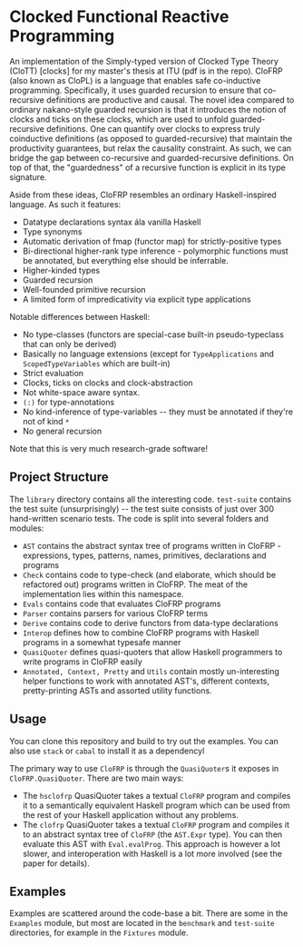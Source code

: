 # Clocked Functional Reactive Programming

An implementation of the Simply-typed version of Clocked Type Theory (CloTT) [clocks] for my master's thesis at ITU (pdf is in the repo).
CloFRP (also known as CloPL) is a language that enables safe co-inductive programming.
Specifically, it uses guarded recursion to ensure that co-recursive definitions are productive and causal. The novel idea
compared to ordinary nakano-style guarded recursion is that it introduces the notion of clocks and ticks
on these clocks, which are used to unfold guarded-recursive definitions. One can quantify over clocks to
express truly coinductive definitions (as opposed to guarded-recursive) that maintain the productivity
guarantees, but relax the causality constraint. As such, we can bridge the gap between co-recursive
and guarded-recursive definitions. On top of that, the "guardedness" of a recursive function is explicit
in its type signature.

Aside from these ideas, CloFRP resembles an ordinary Haskell-inspired language. As such it features:
- Datatype declarations syntax ála vanilla Haskell
- Type synonyms 
- Automatic derivation of fmap (functor map) for strictly-positive types
- Bi-directional higher-rank type inference - polymorphic functions must be annotated, but everything else should
  be inferrable.
- Higher-kinded types
- Guarded recursion
- Well-founded primitive recursion
- A limited form of impredicativity via explicit type applications

Notable differences between Haskell:
- No type-classes (functors are special-case built-in pseudo-typeclass that can only be derived)
- Basically no language extensions (except for `TypeApplications` and `ScopedTypeVariables` which are built-in)
- Strict evaluation
- Clocks, ticks on clocks and clock-abstraction
- Not white-space aware syntax.
- `(:)` for type-annotations
- No kind-inference of type-variables -- they must be annotated if they're not of kind `*`
- No general recursion

Note that this is very much research-grade software!

## Project Structure
The `library` directory contains all the interesting code. `test-suite` contains the test suite (unsurprisingly) -- the test suite
consists of just over 300 hand-written scenario tests.
The code is split into several folders and modules:
- `AST` contains the abstract syntax tree of programs written in CloFRP - expressions, types, patterns, names, primitives, declarations and programs
- `Check` contains code to type-check (and elaborate, which should be refactored out) programs written in CloFRP. The meat of the implementation
  lies within this namespace.
- `Evals` contains code that evaluates CloFRP programs
- `Parser` contains parsers for various CloFRP terms
- `Derive` contains code to derive functors from data-type declarations
- `Interop` defines how to combine CloFRP programs with Haskell programs in a somewhat typesafe manner
- `QuasiQuoter` defines quasi-quoters that allow Haskell programmers to write programs in CloFRP easily
- `Annotated, Context, Pretty` and `Utils` contain mostly un-interesting helper functions to work with annotated AST's, different contexts,
  pretty-printing ASTs and assorted utility functions.

## Usage
You can clone this repository and build to try out the examples. You can also use
`stack` or `cabal` to install it as a dependencyl

The primary way to use `CloFRP` is through the `QuasiQuoter`s it exposes in 
`CloFRP.QuasiQuoter`. There are two main ways:

- The `hsclofrp` QuasiQuoter takes a textual `CloFRP` program and compiles it to 
  a semantically equivalent Haskell program which can be used from the rest of your
  Haskell application without any problems.
- The `clofrp` QuasiQuoter takes a textual `CloFRP` program and compiles it to an
  abstract syntax tree of `CloFRP` (the `AST.Expr` type). You can then evaluate this
  AST with `Eval.evalProg`. This approach is however a lot slower, and interoperation
  with Haskell is a lot more involved (see the paper for details).

## Examples
Examples are scattered around the code-base a bit. There are some in the
`Examples` module, but most are located in the `benchmark` and `test-suite`
directories, for example in the `Fixtures` module.